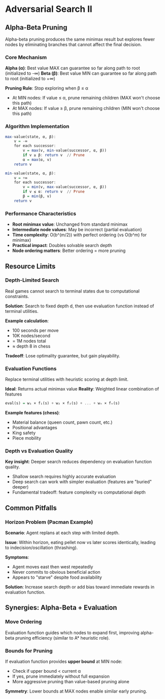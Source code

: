 # Adversarial Search II

## Alpha-Beta Pruning

Alpha-beta pruning produces the same minimax result but explores fewer nodes by eliminating branches that cannot affect the final decision.

### Core Mechanism

**Alpha (α)**: Best value MAX can guarantee so far along path to root (initialized to -∞)
**Beta (β)**: Best value MIN can guarantee so far along path to root (initialized to +∞)

**Pruning Rule**: Stop exploring when β ≤ α

- At MIN nodes: If value ≤ α, prune remaining children (MAX won't choose this path)
- At MAX nodes: If value ≥ β, prune remaining children (MIN won't choose this path)

### Algorithm Implementation

```haskell
max-value(state, α, β):
    v = -∞
    for each successor:
        v = max(v, min-value(successor, α, β))
        if v ≥ β: return v  // Prune
        α = max(α, v)
    return v

min-value(state, α, β):
    v = +∞
    for each successor:
        v = min(v, max-value(successor, α, β))
        if v ≤ α: return v  // Prune
        β = min(β, v)
    return v
```

### Performance Characteristics

- **Root minimax value**: Unchanged from standard minimax
- **Intermediate node values**: May be incorrect (partial evaluation)
- **Time complexity**: O(b^(m/2)) with perfect ordering (vs O(b^m) for minimax)
- **Practical impact**: Doubles solvable search depth
- **Node ordering matters**: Better ordering = more pruning

## Resource Limits

### Depth-Limited Search

Real games cannot search to terminal states due to computational constraints.

**Solution**: Search to fixed depth d, then use evaluation function instead of terminal utilities.

**Example calculation**:
- 100 seconds per move
- 10K nodes/second
- = 1M nodes total
- ≈ depth 8 in chess

**Tradeoff**: Lose optimality guarantee, but gain playability.

### Evaluation Functions

Replace terminal utilities with heuristic scoring at depth limit.

**Ideal**: Returns actual minimax value
**Reality**: Weighted linear combination of features

```haskell
eval(s) = w₁ × f₁(s) + w₂ × f₂(s) + ... + wₙ × fₙ(s)
```

**Example features (chess)**:
- Material balance (queen count, pawn count, etc.)
- Positional advantages
- King safety
- Piece mobility

### Depth vs Evaluation Quality

**Key insight**: Deeper search reduces dependency on evaluation function quality.

- Shallow search requires highly accurate evaluation
- Deep search can work with simpler evaluation (features are "buried" deeper)
- Fundamental tradeoff: feature complexity vs computational depth

## Common Pitfalls

### Horizon Problem (Pacman Example)

**Scenario**: Agent replans at each step with limited depth.

**Issue**: Within horizon, eating pellet now vs later scores identically, leading to indecision/oscillation (thrashing).

**Symptoms**:
- Agent moves east then west repeatedly
- Never commits to obvious beneficial action
- Appears to "starve" despite food availability

**Solution**: Increase search depth or add bias toward immediate rewards in evaluation function.

## Synergies: Alpha-Beta + Evaluation

### Move Ordering

Evaluation function guides which nodes to expand first, improving alpha-beta pruning efficiency (similar to A* heuristic role).

### Bounds for Pruning

If evaluation function provides **upper bound** at MIN node:
- Check if upper bound < current α
- If yes, prune immediately without full expansion
- More aggressive pruning than value-based pruning alone

**Symmetry**: Lower bounds at MAX nodes enable similar early pruning.